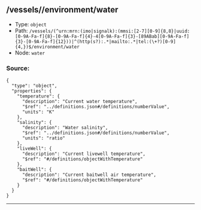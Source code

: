 ## /vessels/<RegExp>/environment/water

* Type: `object`
* Path: `/vessels/(^urn:mrn:(imo|signalk):(mmsi:[2-7][0-9]{8,8}|uuid:[0-9A-Fa-f]{8}-[0-9A-Fa-f]{4}-4[0-9A-Fa-f]{3}-[89ABab][0-9A-Fa-f]{3}-[0-9A-Fa-f]{12}))|^(http(s?):.*|mailto:.*|tel:(\+?)[0-9]{4,})$/environment/water`
* Node: `water`

### Source:
```
{
  "type": "object",
  "properties": {
    "temperature": {
      "description": "Current water temperature",
      "$ref": "../definitions.json#/definitions/numberValue",
      "units": "K"
    },
    "salinity": {
      "description": "Water salinity",
      "$ref": "../definitions.json#/definitions/numberValue",
      "units": "ratio"
    },
    "liveWell": {
      "description": "Current livewell temperature",
      "$ref": "#/definitions/objectWithTemperature"
    },
    "baitWell": {
      "description": "Current baitwell air temperature",
      "$ref": "#/definitions/objectWithTemperature"
    }
  }
}
```

---
